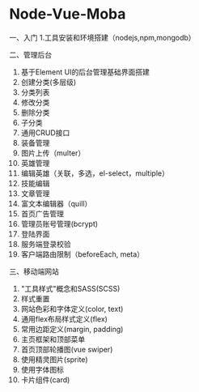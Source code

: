 # Node-Vue-Moba
一、入门
1.工具安装和环境搭建（nodejs,npm,mongodb）

二、管理后台
1. 基于Element UI的后台管理基础界面搭建
2. 创建分类(多层级)
3. 分类列表
4. 修改分类
5. 删除分类
6. 子分类
7. 通用CRUD接口
8. 装备管理
9. 图片上传（multer）
10. 英雄管理
11. 编辑英雄（关联，多选，el-select，multiple）
12. 技能编辑
13. 文章管理
14. 富文本编辑器（quill）
15. 首页广告管理
16. 管理员账号管理(bcrypt)
17. 登陆界面
19. 服务端登录校验
20. 客户端路由限制（beforeEach, meta）

三、移动端网站
1. "工具样式"概念和SASS(SCSS)
2. 样式重置
3. 网站色彩和字体定义(color, text)
4. 通用flex布局样式定义(flex)
5. 常用边距定义(margin, padding)
6. 主页框架和顶部菜单
7. 首页顶部轮播图(vue swiper)
8. 使用精灵图片(sprite)
9. 使用字体图标
10. 卡片组件(card)



